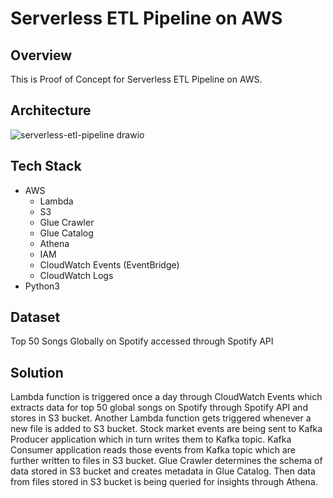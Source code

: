 # Serverless ETL Pipeline on AWS

## Overview 

This is Proof of Concept for Serverless ETL Pipeline on AWS. 

## Architecture

![serverless-etl-pipeline drawio](https://github.com/iamavnish/serverless-etl-pipeline/assets/13760927/16fb7b59-ccf2-4874-82ae-1f3666f9666b)

## Tech Stack

- AWS
  - Lambda
  - S3
  - Glue Crawler
  - Glue Catalog
  - Athena
  - IAM
  - CloudWatch Events (EventBridge)
  - CloudWatch Logs
- Python3

## Dataset

Top 50 Songs Globally on Spotify accessed through Spotify API

## Solution

Lambda function is triggered once a day through CloudWatch Events which extracts data for top 50 global songs on Spotify through Spotify API and stores in S3 bucket. Another Lambda function gets triggered whenever a new file is added to S3 bucket. Stock market events are being sent to Kafka Producer application which in turn writes them to Kafka topic. Kafka Consumer application reads those events from Kafka topic which are further written to files in S3 bucket. Glue Crawler determines the schema of data stored in S3 bucket and creates metadata in Glue Catalog. Then data from files stored in S3 bucket is being queried for insights through Athena.
